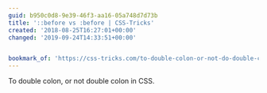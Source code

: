 ```yaml
---
guid: b950c0d8-9e39-46f3-aa16-05a748d7d73b
title: '::before vs :before | CSS-Tricks'
created: '2018-08-25T16:27:01+00:00'
changed: '2019-09-24T14:33:51+00:00'


bookmark_of: 'https://css-tricks.com/to-double-colon-or-not-do-double-colon/'
---
```



To double colon, or not double colon in CSS.
